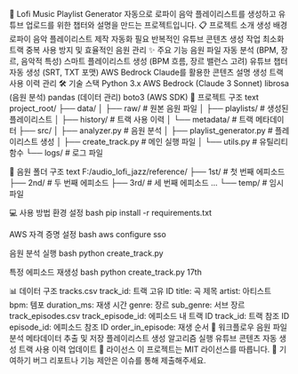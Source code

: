 🎵 Lofi Music Playlist Generator
자동으로 로파이 음악 플레이리스트를 생성하고 유튜브 업로드를 위한 챕터와 설명을 만드는 프로젝트입니다.
📋 프로젝트 소개
생성 배경
로파이 음악 플레이리스트 제작 자동화 필요
반복적인 유튜브 콘텐츠 생성 작업 최소화
트랙 중복 사용 방지 및 효율적인 음원 관리
✨ 주요 기능
음원 파일 자동 분석 (BPM, 장르, 음악적 특성)
스마트 플레이리스트 생성 (BPM 흐름, 장르 밸런스 고려)
유튜브 챕터 자동 생성 (SRT, TXT 포맷)
AWS Bedrock Claude를 활용한 콘텐츠 설명 생성
트랙 사용 이력 관리
🛠 기술 스택
Python 3.x
AWS Bedrock (Claude 3 Sonnet)
librosa (음원 분석)
pandas (데이터 관리)
boto3 (AWS SDK)
📁 프로젝트 구조
text
project_root/
├── data/
│   ├── raw/                # 원본 음원 파일
│   ├── playlists/          # 생성된 플레이리스트
│   ├── history/            # 트랙 사용 이력
│   └── metadata/           # 트랙 메타데이터
├── src/
│   ├── analyzer.py         # 음원 분석
│   ├── playlist_generator.py # 플레이리스트 생성
│   ├── create_track.py     # 메인 실행 파일
│   └── utils.py           # 유틸리티 함수
└── logs/                   # 로그 파일

📂 음원 폴더 구조
text
F:/audio_lofi_jazz/reference/
├── 1st/                   # 첫 번째 에피소드
├── 2nd/                   # 두 번째 에피소드
├── 3rd/                   # 세 번째 에피소드
...
└── temp/                  # 임시 파일

💻 사용 방법
환경 설정
bash
pip install -r requirements.txt

AWS 자격 증명 설정
bash
aws configure sso

음원 분석 실행
bash
python create_track.py

특정 에피소드 재생성
bash
python create_track.py 17th

📊 데이터 구조
tracks.csv
track_id: 트랙 고유 ID
title: 곡 제목
artist: 아티스트
bpm: 템포
duration_ms: 재생 시간
genre: 장르
sub_genre: 서브 장르
track_episodes.csv
track_episode_id: 에피소드 내 트랙 ID
track_id: 트랙 참조 ID
episode_id: 에피소드 참조 ID
order_in_episode: 재생 순서
🔄 워크플로우
음원 파일 분석
메타데이터 추출 및 저장
플레이리스트 생성 알고리즘 실행
유튜브 콘텐츠 자동 생성
트랙 사용 이력 업데이트
📝 라이선스
이 프로젝트는 MIT 라이선스를 따릅니다.
🤝 기여하기
버그 리포트나 기능 제안은 이슈를 통해 제출해주세요.